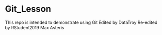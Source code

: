 # Git_Lesson
This repo is intended to demonstrate using Git
Edited by DataTroy
Re-edited by RStudent2019
Max Asteris
